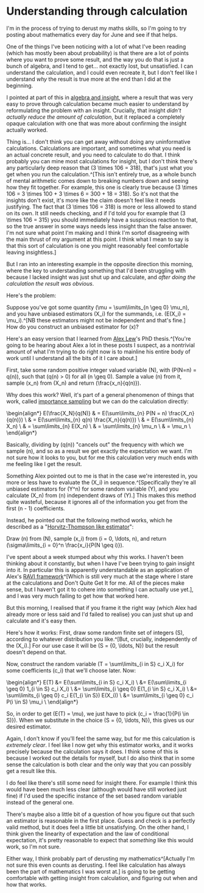 # Understanding through calculation

I'm in the process of trying to derust my maths skills, so I'm going to try posting about mathematics every day for June and see if that helps.

One of the things I've been noticing with a lot of what I've been reading (which has mostly been about probability) is that there are a lot of points where you want to prove some result, and the way you do that is just a bunch of algebra, and I tend to get... not exactly lost, but unsatisfied. I can understand the calculation, and I could even recreate it, but I don't feel like I understand *why* the result is  true more at the end than I did at the beginning.

I pointed at part of this in [algebra and insight](https://notebook.drmaciver.com/posts/2025-04-22-16:32.html), where a result that was very easy to prove through calculation became much easier to understand by reformulating the problem with an insight. Crucially, that insight *didn't actually reduce the amount of calculation*, but it replaced a completely opaque calculation with one that was more about confirming the insight actually worked.

Thing is... I don't think you can get away without doing any uninformative calculations. Calculations are important, and sometimes what you need is an actual concrete result, and you need to calculate to do that. I think probably you can mine most calculations for insight, but I don't think there's any particularly deep reason that \(3 \times 106 = 318\), that's just what you get when you run the calculation.^[This isn't entirely true, as a whole bunch of mental arithmetic comes down to breaking numbers down and seeing how they fit together. For example, this one is clearly true because \(3 \times 106 = 3 \times 100 + 3 \times 6 = 300 + 18 = 318\). So it's not that the insights don't exist, it's more like the claim doesn't feel like it needs justifying. The fact that \(3 \times 106 = 318\) is more or less allowed to stand on its own. It still needs checking, and if I'd told you for example that \(3 \times 106 = 315\) you should immediately have a suspicious reaction to that, so the true answer in some ways needs less insight than the false answer. I'm not sure what point I'm making and I think I'm sortof disagreeing with the main thrust of my argument at this point. I think what I mean to say is that this sort of calculation is one you might reasonably feel comfortable leaving insightless.]

But I ran into an interesting example in the opposite direction this morning, where the key to understanding something that I'd been struggling with because I lacked insight was just shut up and calculate, and *after doing the calculation the result was obvious*.

Here's the problem:

Suppose you've got some quantity \(\mu = \sum\limits_{n \geq 0} \mu_n\), and you have unbiased estimators \(X_i\) for the summands, i.e. \(E(X_i) = \mu_i\).^[NB these estimators might not be independent and that's fine.] How do you construct an unbiased estimator for \(x\)?

Here's an easy version that I learned from [Alex Lew](https://alexlew.net/)'s PhD thesis.^[You're going to be hearing about Alex a lot in these posts I suspect, as a nontrivial amount of what I'm trying to do right now is to mainline his entire body of work until I understand all the bits of it I care about.]

First, take some random positive integer valued variable \(N\), with \(P(N=n) = q(n)\), such that \(q(n) > 0\) for all \(n \geq 0\). Sample a value \(n\) from it, sample \(x_n\) from \(X_n\) and return \(\frac{x_n}{q(n)}\).

Why does this work? Well, it's part of a general phenomenon of things that work, called [importance sampling](https://en.wikipedia.org/wiki/Importance_sampling) but we can do the calculation directly:

\begin{align*}
E(\frac{X_N}{q(N)} & = E(\sum\limits_{n} P(N = n) \frac{X_n}{q(n)}) \\
& = E(\sum\limits_{n} q(n) \frac{X_n}{q(n)}) \\
& = E(\sum\limits_{n} X_n) \\
& = \sum\limits_{n} E(X_n) \\
& = \sum\limits_{n} \mu_n \\
& = \mu_n \\
\end{align*}

Basically, dividing by \(q(n)\) "cancels out" the frequency with which we sample \(n\), and so as a result we get exactly the expectation we want. I'm not sure how it looks to you, but for me this calculation very much ends with me feeling like I get the result.

Something Alex pointed out to me is that in the case we're interested in, you more or less have to evaluate the \(X_i\) in sequence.^[Specifically they're all unbiased estimators for \(Y^n\) for some random variable \(Y\), and you calculate \(X_n\) from \(n\) independent draws of \(Y\).] This makes this method quite wasteful, because it ignores all of the information you get from the first \(n - 1\) coefficients.

Instead, he pointed out that the following method works, which he described as a "[Horvitz-Thompson like estimator](https://en.wikipedia.org/wiki/Horvitz%E2%80%93Thompson_estimator)":

Draw \(n\) from \(N\), sample \(x_i\) from \(i = 0, \ldots, n\), and return \(\sigma\limits_{i = 0}^n \frac{x_i}{P(N \geq i)}\).

I've spent about a week stumped about why this works. I haven't been thinking about it constantly, but when I have I've been trying to gain insight into it. In particular this is apparently understandable as an application of Alex's [RAVI framework](https://arxiv.org/abs/2203.02836)^[Which is still very much at the stage where I stare at the calculations and Don't Quite Get It for me. All of the pieces make sense, but I haven't got it to cohere into something I can actually use yet.], and I was very much failing to get how that worked here.

But this morning, I realised that if you frame it the right way (which Alex had already more or less said and I'd failed to realise) you can just shut up and calculate and it's easy then.

Here's how it works: First, draw some random finite set of integers \(S\), according to whatever distribution you like.^[But, crucially, independently of the \(X_i\).] For our use case it will be \(S = \{0, \ldots, N\}\) but the result doesn't depend on that.

Now, construct the random variable \(T = \sum\limits_{i in S} c_i X_i\) for some coefficients \(c_i\) that we'll choose later. Now:


\begin{align*}
E(T) &= E(\sum\limits_{i in S} c_i X_i) \\
&= E(\sum\limits_{i \geq 0} 1_{i \in S} c_i X_i) \\
&= \sum\limits_{i \geq 0} E(1_{i \in S} c_i X_i) \\
&= \sum\limits_{i \geq 0} c_i E(1_{i \in S}) E(X_i)) \\
&= \sum\limits_{i \geq 0} c_i P(i \in S) \mu_i \\
\end{align*}

So, in order to get \(E(T) = \mu\), we just have to pick \(c_i = \frac{1}{P(i \in S)}\). When we substitute in the choice \(S = \{0, \ldots, N\}\), this gives us our desired estimator.

Again, I don't know if you'll feel the same way, but for me this calculation is *extremely clear*. I feel like I now get why this estimator works, and it works precisely because the calculation says it does. I think some of this is because I worked out the details for myself, but I do also think that in some sense the calculation is both clear and the only way that you can possibly get a result like this.

I do feel like there's still some need for insight there. For example I think this would have been much less clear (although would have still worked just fine) if I'd used the specific instance of the set based random variable instead of the general one.

There's maybe also a little bit of a question of how you figure out that such an estimator is reasonable in the first place. Guess and check is a perfectly valid method, but it does feel a little bit unsatisfying. On the other hand, I think given the linearity of expectation and the law of conditional expectation, it's pretty reasonable to expect that *something* like this would work, so I'm not sure.

Either way, I think probably part of derusting my mathematics^[Actually I'm not sure this even counts as derusting. I feel like calculation has always been the part of mathematics I was worst at.] is going to be getting comfortable with getting insight from calculation, and figuring out when and how that works.
